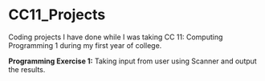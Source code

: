 # CC11_Projects
Coding projects I have done while I was taking CC 11: Computing Programming 1 during my first year of college.

**Programming Exercise 1:** Taking input from user using Scanner and output the results.
